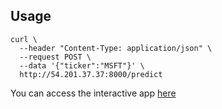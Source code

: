 
## Usage
```
curl \
  --header "Content-Type: application/json" \
  --request POST \
  --data '{"ticker":"MSFT"}' \
  http://54.201.37.37:8000/predict
```

You can access the interactive app [here](http://54.201.37.37:8000/docs#/default/get_prediction_predict_post)
